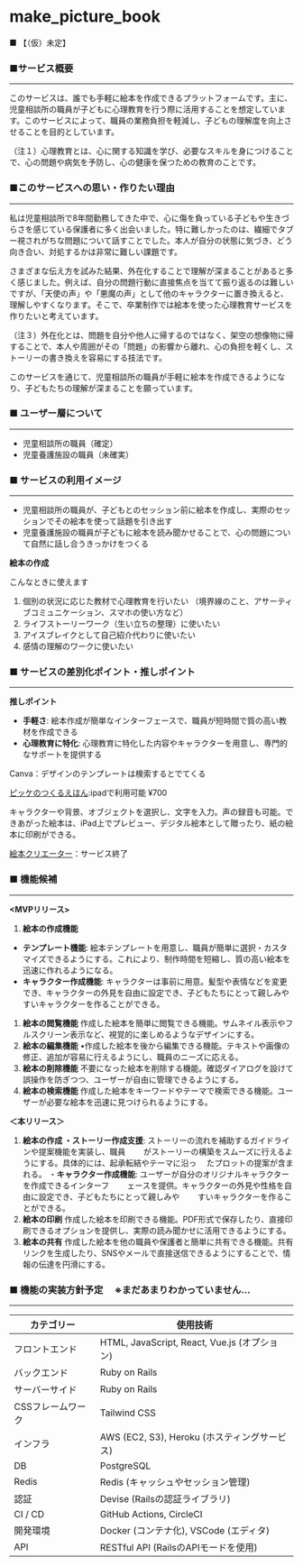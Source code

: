 # make_picture_book
■ 【（仮）未定】

### **■サービス概要**

---

このサービスは、誰でも手軽に絵本を作成できるプラットフォームです。主に、児童相談所の職員が子どもに心理教育を行う際に活用することを想定しています。このサービスによって、職員の業務負担を軽減し、子どもの理解度を向上させることを目的としています。

（注１）心理教育とは、心に関する知識を学び、必要なスキルを身につけることで、心の問題や病気を予防し、心の健康を保つための教育のことです。

### **■このサービスへの思い・作りたい理由**

---

私は児童相談所で8年間勤務してきた中で、心に傷を負っている子どもや生きづらさを感じている保護者に多く出会いました。特に難しかったのは、繊細でタブー視されがちな問題について話すことでした。本人が自分の状態に気づき、どう向き合い、対処するかは非常に難しい課題です。

さまざまな伝え方を試みた結果、外在化することで理解が深まることがあると多く感じました。例えば、自分の問題行動に直接焦点を当てて振り返るのは難しいですが、「天使の声」や「悪魔の声」として他のキャラクターに置き換えると、理解しやすくなります。そこで、卒業制作では絵本を使った心理教育サービスを作りたいと考えています。

（注３）外在化とは、問題を自分や他人に帰するのではなく、架空の想像物に帰することで、本人や周囲がその「問題」の影響から離れ、心の負担を軽くし、ストーリーの書き換えを容易にする技法です。

このサービスを通じて、児童相談所の職員が手軽に絵本を作成できるようになり、子どもたちの理解が深まることを願っています。

### ■ ユーザー層について

---

- 児童相談所の職員（確定）
- 児童養護施設の職員（未確実）

### ■ サービスの利用イメージ

---

- 児童相談所の職員が、子どもとのセッション前に絵本を作成し、実際のセッションでその絵本を使って話題を引き出す
- 児童養護施設の職員が子どもに絵本を読み聞かせることで、心の問題について自然に話し合うきっかけをつくる

**絵本の作成**

こんなときに使えます

1. 個別の状況に応じた教材で心理教育を行いたい
 （境界線のこと、アサーティブコミュニケーション、スマホの使い方など）
2. ライフストーリーワーク（生い立ちの整理）に使いたい
3. アイスブレイクとして自己紹介代わりに使いたい
4. 感情の理解のワークに使いたい

### ■ サービスの差別化ポイント・推しポイント

---

**推しポイント**

- **手軽さ**: 絵本作成が簡単なインターフェースで、職員が短時間で質の高い教材を作成できる
- **心理教育に特化**: 心理教育に特化した内容やキャラクターを用意し、専門的なサポートを提供する

Canva：デザインのテンプレートは検索するとでてくる

[ピッケのつくるえほん](https://www.pekay.jp/pkla/ipad):ipadで利用可能 ¥700

キャラクターや背景、オブジェクトを選択し、文字を入力。声の録音も可能。できあがった絵本は、iPad上でプレビュー、デジタル絵本として贈ったり、紙の絵本に印刷ができる。

[絵本クリエーター](https://www.zaizen.jp/news/2022/0701_1.php)：サービス終了

### ■ 機能候補

---

**<MVPリリース>**

1. **絵本の作成機能**
- **テンプレート機能**: 絵本テンプレートを用意し、職員が簡単に選択・カスタマイズできるようにする。これにより、制作時間を短縮し、質の高い絵本を迅速に作れるようになる。
- **キャラクター作成機能**:  キャラクターは事前に用意。髪型や表情などを変更でき、キャラクターの外見を自由に設定でき、子どもたちにとって親しみやすいキャラクターを作ることができる。
1. **絵本の閲覧機能**
作成した絵本を簡単に閲覧できる機能。サムネイル表示やフルスクリーン表示など、視覚的に楽しめるようなデザインにする。
2. **絵本の編集機能**
•作成した絵本を後から編集できる機能。テキストや画像の修正、追加が容易に行えるようにし、職員のニーズに応える。
3. **絵本の削除機能**
 不要になった絵本を削除する機能。確認ダイアログを設けて誤操作を防ぎつつ、ユーザーが自由に管理できるようにする。
4. **絵本の検索機能**
作成した絵本をキーワードやテーマで検索できる機能。ユーザーが必要な絵本を迅速に見つけられるようにする。

**＜本リリース＞**

1. **絵本の作成
・ストーリー作成支援**: ストーリーの流れを補助するガイドラインや提案機能を実装し、職員　
　がストーリーの構築をスムーズに行えるようにする。具体的には、起承転結やテーマに沿っ
　たプロットの提案が含まれる。
・**キャラクター作成機能**:  ユーザーが自分のオリジナルキャラクターを作成できるインターフ　
　ェースを提供。キャラクターの外見や性格を自由に設定でき、子どもたちにとって親しみや　
　すいキャラクターを作ることができる。
2. **絵本の印刷**
作成した絵本を印刷できる機能。PDF形式で保存したり、直接印刷できるオプションを提供し、実際の読み聞かせに活用できるようにする。
3. **絵本の共有**
作成した絵本を他の職員や保護者と簡単に共有できる機能。共有リンクを生成したり、SNSやメールで直接送信できるようにすることで、情報の伝達を円滑にする。

### ■ 機能の実装方針予定 　※まだあまりわかっていません…

---

| カテゴリー | 使用技術 |
| --- | --- |
| フロントエンド | HTML, JavaScript, React, Vue.js (オプション) |
| バックエンド | Ruby on Rails |
| サーバーサイド | Ruby on Rails |
| CSSフレームワーク | Tailwind CSS |
| インフラ | AWS (EC2, S3), Heroku (ホスティングサービス) |
| DB | PostgreSQL |
| Redis | Redis (キャッシュやセッション管理) |
| 認証 | Devise (Railsの認証ライブラリ) |
| CI / CD | GitHub Actions, CircleCI |
| 開発環境 | Docker (コンテナ化), VSCode (エディタ) |
| API | RESTful API (RailsのAPIモードを使用) |
